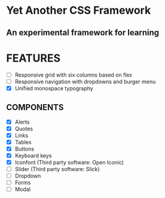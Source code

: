 Yet Another CSS Framework
=========================
An experimental framework for learning
--------------------------------------

FEATURES
========
- [ ] Responsive grid with six columns based on flex
- [ ] Responsive navigation with dropdowns and burger menu
- [x] Unified monospace typography

COMPONENTS
----------
- [x] Alerts
- [x] Quotes
- [x] Links
- [x] Tables
- [x] Buttons
- [x] Keyboard keys
- [x] Iconfont (Third party software: Open Iconic)
- [ ] Slider (Third party software: Slick)
- [ ] Dropdown
- [ ] Forms
- [ ] Modal
